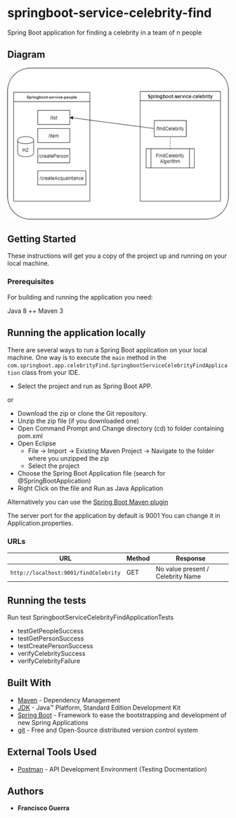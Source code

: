 # springboot-service-celebrity-find

Spring Boot application for finding a celebrity in a team of n people

## Diagram

![alt text](https://github.com/franciscoguerrag/springboot-service-celebrity-people/blob/master/celebrityDiagram.png)

## Getting Started

These instructions will get you a copy of the project up and running on your local machine.

### Prerequisites

For building and running the application you need:

Java 8 ++
Maven 3
## Running the application locally

There are several ways to run a Spring Boot application on your local machine. One way is to execute the `main` method in the `com.springboot.app.celebrityFind.SpringbootServiceCelebrityFindApplication` class from your IDE.


- Select the project and run as Spring Boot APP.

or

- Download the zip or clone the Git repository.
- Unzip the zip file (if you downloaded one)
- Open Command Prompt and Change directory (cd) to folder containing pom.xml
- Open Eclipse 
   - File -> Import -> Existing Maven Project -> Navigate to the folder where you unzipped the zip
   - Select the project
- Choose the Spring Boot Application file (search for @SpringBootApplication)
- Right Click on the file and Run as Java Application

Alternatively you can use the [Spring Boot Maven plugin](https://docs.spring.io/spring-boot/docs/current/reference/html/build-tool-plugins-maven-plugin.html)

The server port for the application by default is 9001
You can change it in Application.properties.

### URLs

|  URL |  Method | Response |
|----------|--------------|--------------|
|`http://localhost:9001/findCelebrity`                           | GET | No value present / Celebrity Name|

## Running the tests

Run test SpringbootServiceCelebrityFindApplicationTests

- testGetPeopleSuccess
- testGetPersonSuccess
- testCreatePersonSuccess
- verifyCelebritySuccess
- verifyCelebrityFailure

## Built With

* 	[Maven](https://maven.apache.org/) - Dependency Management
* 	[JDK](http://www.oracle.com/technetwork/java/javase/downloads/jdk8-downloads-2133151.html) - Java™ Platform, Standard Edition Development Kit 
* 	[Spring Boot](https://spring.io/projects/spring-boot) - Framework to ease the bootstrapping and development of new Spring Applications
* 	[git](https://git-scm.com/) - Free and Open-Source distributed version control system 

## External Tools Used

* [Postman](https://www.getpostman.com/) - API Development Environment (Testing Docmentation)

## Authors

* **Francisco Guerra** 